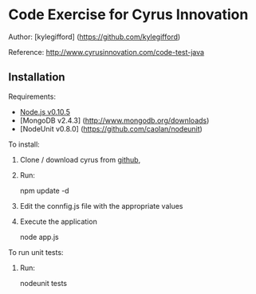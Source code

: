 Code Exercise for Cyrus Innovation
========

Author: [kylegifford] (https://github.com/kylegifford)

Reference: http://www.cyrusinnovation.com/code-test-java

Installation
------------

Requirements:

* [Node.js v0.10.5](http://nodejs.org/download/)
* [MongoDB v2.4.3] (http://www.mongodb.org/downloads)
* [NodeUnit v0.8.0] (https://github.com/caolan/nodeunit)

To install:

1. Clone / download cyrus from [github](https://github.com/kylegifford/cyrus),

2. Run:

    npm update -d
	
3. Edit the connfig.js file with the appropriate values

4. Execute the application

    node app.js
	
To run unit tests:

1. Run:

    nodeunit tests

